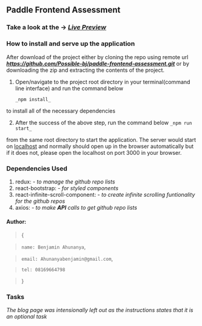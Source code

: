 ## Paddle Frontend Assessment
### Take a look at the -> _[Live Preview](https://ben-paddle-assessment.netlify.app)_

### How to install and serve up the application

After download of the project
either by cloning the repo using remote url **_https://github.com/Possible-bj/paddle-frontend-assessment.git_**
or by downloading the zip and extracting the contents of the project.

1. Open/navigate to the project root directory in your terminal(command line interface) and run the command below

   `_npm install_`

to install all of the necessary dependencies

2. After the success of the above step, run the command below
   `_npm run start_`

from the same root directory to start the application.
The server would start on [localhost](http://localhost:3000) and normally should open up in the browser automatically but if it does not, please open the localhost on port 3000 in your browser.

### Dependencies Used

1. redux: - _to manage the github repo lists_
2. react-bootstrap: - _for styled components_
3. react-infinite-scroll-component: - _to create infinite scrolling funtionality for the github repos_
4. axios: - _to make **API** calls to get github repo lists_

#### Author:

> { <br />

> `name: Benjamin Ahunanya`, <br />

> `email: Ahunanyabenjamin@gmail.com`, <br />

> `tel: 08169664798` <br />

> }
### Tasks
_The blog page was intensionally left out as the instructions states that it is an optional task_
